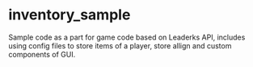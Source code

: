 # inventory_sample
Sample code as a part for game code based on Leaderks API, includes using config files to store items of a player, store allign and  custom components of GUI.
